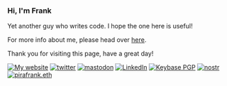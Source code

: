 ### Hi, I'm Frank

Yet another guy who writes code. I hope the one here is useful!

For more info about me, please head over [here](https://fpira.com/about).

Thank you for visiting this page, have a great day!

[![My website](https://img.shields.io/website?down_color=lightgrey&down_message=fpira.com&label=website&up_color=blue&up_message=fpira.com&url=https%3A%2F%2Ffpira.com)](https://fpira.com) 
[![twitter](https://img.shields.io/badge/twitter-%40pirafrank-blue)](http://a.fpira.com/twitter) 
[![mastodon](https://img.shields.io/badge/mastodon-pirafrank-blue)](http://a.fpira.com/mastodon)
[![LinkedIn](https://img.shields.io/badge/LinkedIn-pirafrank-blue)](http://a.fpira.com/linkedin) 
[![Keybase PGP](https://img.shields.io/keybase/pgp/pirafrank?logo=keybase)](http://a.fpira.com/keybase) 
[![nostr](https://img.shields.io/badge/nostr-pirafrank@fpira.com-blue)](https://fpira.com/nostr)
[![pirafrank.eth](https://img.shields.io/badge/ens-pirafrank.eth-blue)](https://api.qrserver.com/v1/create-qr-code/?size=512x512&data=pirafrank.eth)

<!--
![GitHub stats card](https://github-readme-stats.vercel.app/api?username=pirafrank&show_icons=false&theme=chartreuse-dark&bg_color=22272E&title_color=539BF5)
-->

<!--
**pirafrank/pirafrank** is a ✨ _special_ ✨ repository because its `README.md` (this file) appears on your GitHub profile.

Here are some ideas to get you started:

- 🔭 I’m currently working on ...
- 🌱 I’m currently learning ...
- 👯 I’m looking to collaborate on ...
- 🤔 I’m looking for help with ...
- 💬 Ask me about ...
- 📫 How to reach me: ...
- 😄 Pronouns: ...
- ⚡ Fun fact: ...
-->
